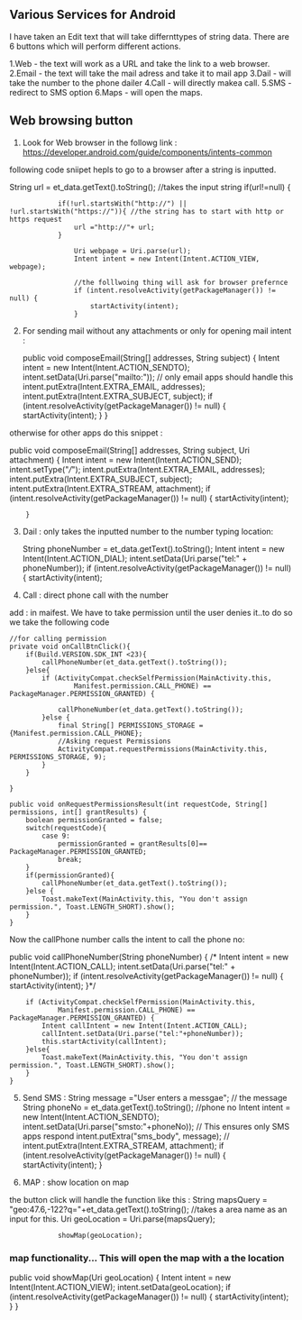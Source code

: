 ## Various Services for Android

I have taken an Edit text that will take differnttypes of string data. There are 6 buttons which will perform different actions.

1.Web - the text will work as a URL and take the link to a web browser.
2.Email - the text will take the mail adress and take it to mail app
3.Dail - will take the number to the phone dailer
4.Call - will directly makea call.
5.SMS - redirect to SMS option
6.Maps - will open the maps.

## Web browsing button

1. Look for Web browser in the followg link :
https://developer.android.com/guide/components/intents-common

following code sniipet hepls to go to a browser after a string is inputted.

String url = et_data.getText().toString(); //takes the input string
                if(url!=null) {

                if(!url.startsWith("http://") || !url.startsWith("https://")){ //the string has to start with http or https request
                    url ="http://"+ url;
                }

                    Uri webpage = Uri.parse(url);
                    Intent intent = new Intent(Intent.ACTION_VIEW, webpage);

                    //the folllwoing thing will ask for browser prefernce
                    if (intent.resolveActivity(getPackageManager()) != null) {
                        startActivity(intent);
                    }

2. For sending mail without any attachments or only for opening mail intent :

   public void composeEmail(String[] addresses, String subject) {
            Intent intent = new Intent(Intent.ACTION_SENDTO);
            intent.setData(Uri.parse("mailto:")); // only email apps should handle this
            intent.putExtra(Intent.EXTRA_EMAIL, addresses);
            intent.putExtra(Intent.EXTRA_SUBJECT, subject);
            if (intent.resolveActivity(getPackageManager()) != null) {
                startActivity(intent);
            }
        }

otherwise for other apps do this snippet :

 public void composeEmail(String[] addresses, String subject, Uri attachment) {
        Intent intent = new Intent(Intent.ACTION_SEND);
        intent.setType("*/*");
        intent.putExtra(Intent.EXTRA_EMAIL, addresses);
        intent.putExtra(Intent.EXTRA_SUBJECT, subject);
        intent.putExtra(Intent.EXTRA_STREAM, attachment);
        if (intent.resolveActivity(getPackageManager()) != null) {
            startActivity(intent);

        }

3. Dail : only takes the inputted number to the number typing location:

   String phoneNumber = et_data.getText().toString();
                Intent intent = new Intent(Intent.ACTION_DIAL);
                intent.setData(Uri.parse("tel:" + phoneNumber));
                if (intent.resolveActivity(getPackageManager()) != null) {
                    startActivity(intent);

4. Call : direct phone call with the number 

add : <uses-permission android:name="android.permission.CALL_PHONE" /> in maifest. We have to take permission until the user denies it..to do so we take the following code


    //for calling permission
    private void onCallBtnClick(){
        if(Build.VERSION.SDK_INT <23){
            callPhoneNumber(et_data.getText().toString());
        }else{
            if (ActivityCompat.checkSelfPermission(MainActivity.this,
                    Manifest.permission.CALL_PHONE) == PackageManager.PERMISSION_GRANTED) {

                callPhoneNumber(et_data.getText().toString());
            }else {
                final String[] PERMISSIONS_STORAGE = {Manifest.permission.CALL_PHONE};
                //Asking request Permissions
                ActivityCompat.requestPermissions(MainActivity.this, PERMISSIONS_STORAGE, 9);
            }
        }

    }

    public void onRequestPermissionsResult(int requestCode, String[] permissions, int[] grantResults) {
        boolean permissionGranted = false;
        switch(requestCode){
            case 9:
                permissionGranted = grantResults[0]== PackageManager.PERMISSION_GRANTED;
                break;
        }
        if(permissionGranted){
            callPhoneNumber(et_data.getText().toString());
        }else {
            Toast.makeText(MainActivity.this, "You don't assign permission.", Toast.LENGTH_SHORT).show();
        }
    }

Now the callPhone number calls the intent to call the phone no:

public void callPhoneNumber(String phoneNumber) {
       /* Intent intent = new Intent(Intent.ACTION_CALL);
        intent.setData(Uri.parse("tel:" + phoneNumber));
        if (intent.resolveActivity(getPackageManager()) != null) {
            startActivity(intent);
        }*/

        if (ActivityCompat.checkSelfPermission(MainActivity.this,
                Manifest.permission.CALL_PHONE) == PackageManager.PERMISSION_GRANTED) {
            Intent callIntent = new Intent(Intent.ACTION_CALL);
            callIntent.setData(Uri.parse("tel:"+phoneNumber));
            this.startActivity(callIntent);
        }else{
            Toast.makeText(MainActivity.this, "You don't assign permission.", Toast.LENGTH_SHORT).show();
        }
    }


5.  Send SMS : 
                String message ="User enters a messgae"; // the message 
                String phoneNo = et_data.getText().toString(); //phone no
                Intent intent = new Intent(Intent.ACTION_SENDTO);
                intent.setData(Uri.parse("smsto:"+phoneNo));  // This ensures only SMS apps respond
                intent.putExtra("sms_body", message);
               // intent.putExtra(Intent.EXTRA_STREAM, attachment);
                if (intent.resolveActivity(getPackageManager()) != null) {
                    startActivity(intent);
                }

6.  MAP : show location on map

the button click will handle the function like this :
 String mapsQuery = "geo:47.6,-122?q="+et_data.getText().toString(); //takes a area name as an input for this.
                Uri geoLocation = Uri.parse(mapsQuery);

                showMap(geoLocation);

### map functionality... This will open the map with a the location

public void showMap(Uri geoLocation) {
    Intent intent = new Intent(Intent.ACTION_VIEW);
    intent.setData(geoLocation);
    if (intent.resolveActivity(getPackageManager()) != null) {
        startActivity(intent);
    }
}

